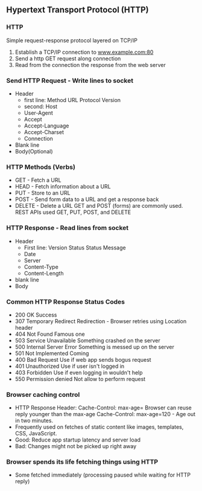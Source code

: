 ## Hypertext Transport Protocol (HTTP)

### HTTP 
Simple request-response protocol layered on TCP/IP
1. Establish a TCP/IP connection to www.example.com:80
2. Send a http GET request along connection
3. Read from the connection the response from the web server

### Send HTTP Request - Write lines to socket
- Header
  - first line: Method URL Protocol Version
  - second: Host
  - User-Agent
  - Accept
  - Accept-Language
  - Accept-Charset
  - Connection
- Blank line
- Body(Optional)

### HTTP Methods (Verbs)
- GET - Fetch a URL
- HEAD - Fetch information about a URL
- PUT - Store to an URL
- POST - Send form data to a URL and get a response back
- DELETE - Delete a URL
GET and POST (forms) are commonly used. 
REST APIs used GET, PUT, POST, and DELETE

### HTTP Response - Read lines from socket
- Header
  - First line: Version Status Status Message
  - Date
  - Server
  - Content-Type
  - Content-Length
- blank line
- Body

### Common HTTP Response Status Codes
- 200 OK Success
- 307 Temporary Redirect Redirection - Browser retries using Location header
- 404 Not Found Famous one
- 503 Service Unavailable Something crashed on the server
- 500 Internal Server Error Something is messed up on the server
- 501 Not Implemented Coming
- 400 Bad Request Use if web app sends bogus request
- 401 Unauthorized Use if user isn't logged in
- 403 Forbidden Use if even logging in wouldn't help
- 550 Permission denied Not allow to perform request

### Browser caching control
- HTTP Response Header: Cache-Control: max-age=<Seconds>
Browser can reuse reply younger than the max-age
Cache-Control: max-age=120 - Age out in two minutes.
- Frequently used on fetches of static content like images, templates, CSS,
JavaScript.
- Good: Reduce app startup latency and server load
- Bad: Changes might not be picked up right away

### Browser spends its life fetching things using HTTP
- Some fetched immediately (processing paused while waiting for HTTP reply)
<link href="angular-material.css" rel="stylesheet" />
<script src="compiled/p2.bundle.js" type="text/javascript" />
window.location = "http://www.example.com";
- Some asynchronous and in parallel
<img src="smiley.gif">
<img src="foobar.jpg">
<img src="foobar2.jpg">
- Some can be in background
<a href="http://www.example.com"></a>
GET http://localhost:3000/favicon.ico 404 (Not Found)
